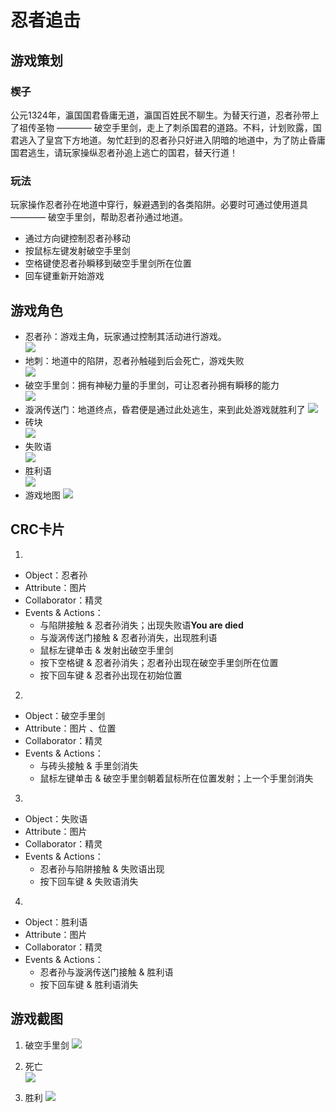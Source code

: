 # 忍者追击
## 游戏策划
### 楔子
公元1324年，瀛国国君昏庸无道，瀛国百姓民不聊生。为替天行道，忍者孙带上了祖传圣物 ———— 破空手里剑，走上了刺杀国君的道路。不料，计划败露，国君逃入了皇宫下方地道。匆忙赶到的忍者孙只好进入阴暗的地道中，为了防止昏庸国君逃生，请玩家操纵忍者孙追上逃亡的国君，替天行道！

### 玩法
玩家操作忍者孙在地道中穿行，躲避遇到的各类陷阱。必要时可通过使用道具 ———— 破空手里剑，帮助忍者孙通过地道。  
- 通过方向键控制忍者孙移动
- 按鼠标左键发射破空手里剑
- 空格键使忍者孙瞬移到破空手里剑所在位置
- 回车键重新开始游戏

## 游戏角色
- 忍者孙：游戏主角，玩家通过控制其活动进行游戏。  
![](images/player1.png)
- 地刺：地道中的陷阱，忍者孙触碰到后会死亡，游戏失败  
![](images/di.png)
- 破空手里剑：拥有神秘力量的手里剑，可让忍者孙拥有瞬移的能力  
![](images/bullet.png)
- 漩涡传送门：地道终点，昏君便是通过此处逃生，来到此处游戏就胜利了
![](images/out.png)
- 砖块  
![](images/zhuan.png)
- 失败语  
![](images/wen.png)
- 胜利语  
![](images/win.png)
- 游戏地图
![](images/bg.png)


## CRC卡片
1. 
- Object：忍者孙  
- Attribute：图片  
- Collaborator：精灵  
- Events & Actions：
    - 与陷阱接触 & 忍者孙消失；出现失败语**You are died**
    - 与漩涡传送门接触 & 忍者孙消失，出现胜利语
    - 鼠标左键单击 & 发射出破空手里剑
    - 按下空格键 & 忍者孙消失；忍者孙出现在破空手里剑所在位置
    - 按下回车键 & 忍者孙出现在初始位置


2. 
- Object：破空手里剑  
- Attribute：图片 、位置 
- Collaborator：精灵  
- Events & Actions：
    - 与砖头接触 & 手里剑消失
    - 鼠标左键单击 & 破空手里剑朝着鼠标所在位置发射；上一个手里剑消失

3.  
- Object：失败语  
- Attribute：图片  
- Collaborator：精灵  
- Events & Actions：
    - 忍者孙与陷阱接触 & 失败语出现
    - 按下回车键 & 失败语消失

4. 
- Object：胜利语  
- Attribute：图片  
- Collaborator：精灵  
- Events & Actions：
    - 忍者孙与漩涡传送门接触 & 胜利语
    - 按下回车键 & 胜利语消失

## 游戏截图
1. 破空手里剑
![](images/renzhe.gif)

2. 死亡  
![](images/si.gif)

3. 胜利
![](images/win.gif)